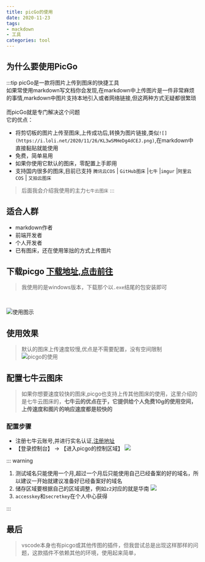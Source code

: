 ```yaml
---
title: picGo的使用
date: 2020-11-23
tags:
- mackdown
- 工具
categories: tool
---
```



## 为什么要使用PicGo
:::tip
picGo是一款将图片上传到图床的快捷工具
<br>
如果常使用markdown写文档你会发现,在markdown中上传图片是一件非常麻烦的事情,markdown中图片支持本地引入或者网络链接,但这两种方式无疑都很繁琐
<br/>
<br/>
而picGo就是专门解决这个问题
<br/>
它的优点：

- 将剪切板的图片上传至图床,上传成功后,转换为图片链接,类似`![](https://i.loli.net/2020/11/26/KL3wSMHeDg4dCEJ.png)`,在markdown中直接黏贴就能使用
- 免费，简单易用
- 如果你使用它默认的图床，零配置上手即用
- 支持国内很多的图床,目前已支持 `腾讯云COS` | `GitHub图床` |`七牛` |`imgur` |`阿里云COS` | `又拍云图床` 
> 后面我会介绍我使用的主力`七牛云图床`
:::
 

## 适合人群
- markdown作者
- 前端开发者
- 个人开发者
- 已有图床，还在使用笨拙的方式上传图片

## 下载picgo [下载地址,点击前往](https://github.com/Molunerfinn/PicGo/releases)
> 我使用的是windows版本，下载那个以`.exe`结尾的包安装即可
<br/>

![使用图示](http://image.woai996.com/picgo/20201126105906.png)

## 使用效果
> 默认的图床上传速度较慢,优点是不需要配置，没有空间限制
![picgo的使用](http://image.woai996.com/picgo/2020114232.gif)

## 配置七牛云图床
> 如果你想要速度较快的图床,picgo也支持上传其他图床的使用，这里介绍的是七牛云图床的，**七牛云的优点在于，它提供给个人免费10g的使用空间，上传速度和图片的响应速度都是较快的**

### 配置步骤
- 注册七牛云账号,并进行实名认证,[注册地址](https://portal.qiniu.com/signup)
- 【登录控制台】 -> 【进入picgo的控制区域】
![](http://image.woai996.com/picgo/20201126120043.png)

::: warning

1. 测试域名只能使用一个月,超过一个月后只能使用自己已经备案的好的域名，所以建议一开始就建议准备好已经备案好的域名
2. 储存区域要根据自己的区域调整，例如`z2`对应的就是华南
![](http://image.woai996.com/picGo/20201204212327.png)
3. `accesskey`和`secretkey`在个人中心获得
   
:::

## 最后
> vscode本身也有picgo或其他传图的插件，但我尝试总是出现这样那样的问题，这款插件不依赖其他的环境，使用起来简单，


<!-- 
## 面试报告

- 之前在上海从事的工作属于外包，所完成的项目均已不运营
- 前一家公司在厦门，工作两个月，做的是小程序的设计，完成了实际的设计图，但项目没有开始写，
> 离职原因 ：项目迟迟没有开始写，学到的东西较少
- 未来的职业发展是产品经理
- 使用ps制作设计图,和前端合作的工具是蓝湖
- 对于我们小程序的看法?
> 答 : 觉得我们首页内容有些较少,新用户刚进来,课程页字的上下间距不合理,个人中心页的图标颜色单调
- 问市面上哪些设计让你亮眼
> 答 : 支付宝最近的搜索框增加了搜索按钮,会让用户更加的注意到搜索框

总结 : 面试准备较少，没有准备实际的作品。
比较关注界面上的颜色和间距，交互关注的比较少，希望在工作中学到知识，最近有在b站学习，但没有展示具体的学习成果。
之前的工作中海报或banner图制作的比较少 -->